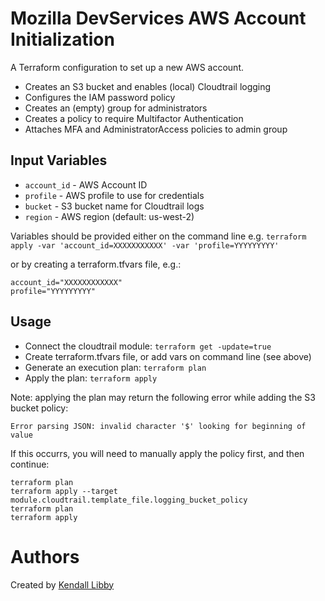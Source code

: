 Mozilla DevServices AWS Account Initialization
==============================================

A Terraform configuration to set up a new AWS account.
- Creates an S3 bucket and enables (local) Cloudtrail logging
- Configures the IAM password policy
- Creates an (empty) group for administrators
- Creates a policy to require Multifactor Authentication
- Attaches MFA and AdministratorAccess policies to admin group

Input Variables
---------------
- `account_id` - AWS Account ID
- `profile` - AWS profile to use for credentials
- `bucket` - S3 bucket name for Cloudtrail logs
- `region` - AWS region (default: us-west-2)

Variables should be provided either on the command line
e.g. `terraform apply -var 'account_id=XXXXXXXXXXX' -var 'profile=YYYYYYYYY'`

or by creating a terraform.tfvars file, e.g.:
```
account_id="XXXXXXXXXXXX"
profile="YYYYYYYYY"
```

Usage
-----
- Connect the cloudtrail module:
`terraform get -update=true`
- Create terraform.tfvars file, or add vars on command line (see above)
- Generate an execution plan:
`terraform plan`
- Apply the plan:
`terraform apply`

Note: applying the plan may return the following error while adding the S3 bucket policy: 
```
Error parsing JSON: invalid character '$' looking for beginning of value
```
If this occurrs, you will need to manually apply the policy first, and then continue:
```
terraform plan
terraform apply --target module.cloudtrail.template_file.logging_bucket_policy
terraform plan
terraform apply
```

Authors
=======
Created by [Kendall Libby](https://github.com/klibby)

